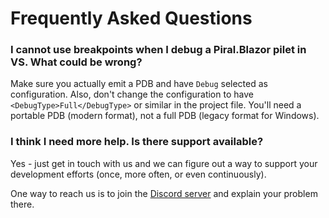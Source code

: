 # Frequently Asked Questions

### I cannot use breakpoints when I debug a Piral.Blazor pilet in VS. What could be wrong?

Make sure you actually emit a PDB and have `Debug` selected as configuration. Also, don't change the configuration to have `<DebugType>Full</DebugType>` or similar in the project file. You'll need a portable PDB (modern format), not a full PDB (legacy format for Windows).

### I think I need more help. Is there support available?

Yes - just get in touch with us and we can figure out a way to support your development efforts (once, more often, or even continuously).

One way to reach us is to join the [Discord server](https://discord.gg/kKJ2FZmK8t) and explain your problem there.
